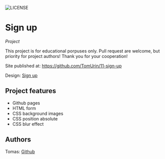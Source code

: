![LICENSE](https://img.shields.io/badge/license-MIT-blue.svg?style=flat-square)

# Sign up

_Project_

This project is for educational porpuses only. Pull request are welcome, but priority for project authors! Thank you for your cooperation!

Site published at: https://github.com/TomUrin/11-sign-up

Design: [Sign up](https://dribbble.com/shots/6857288/attachments/6857288-Yoga-studio-web-ui-concept?mode=media)

## Project features

-   Github pages
-   HTML form
-   CSS background images
-   CSS position absolute
-   CSS blur effect

## Authors

Tomas: [Github](https://github.com/TomUrin)